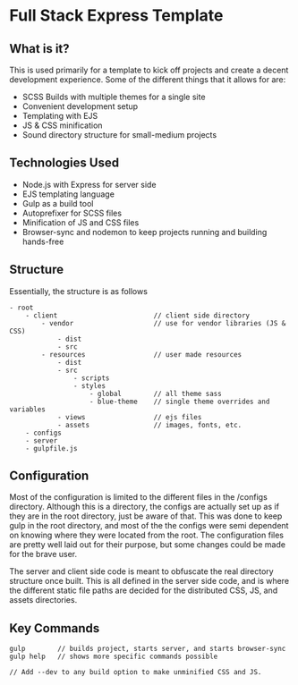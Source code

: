 # Full Stack Express Template

## What is it?
This is used primarily for a template to kick off projects and create a decent development experience.  Some of the different things that it allows for are:
  * SCSS Builds with multiple themes for a single site
  * Convenient development setup
  * Templating with EJS
  * JS & CSS minification
  * Sound directory structure for small-medium projects

## Technologies Used
  * Node.js with Express for server side
  * EJS templating language
  * Gulp as a build tool
  * Autoprefixer for SCSS files
  * Minification of JS and CSS files
  * Browser-sync and nodemon to keep projects running and building hands-free

## Structure
Essentially, the structure is as follows
```
- root
    - client                        // client side directory
        - vendor                    // use for vendor libraries (JS & CSS)
            - dist
            - src
        - resources                 // user made resources
            - dist        
            - src
                - scripts
                - styles
                    - global        // all theme sass
                    - blue-theme    // single theme overrides and variables
            - views                 // ejs files
            - assets                // images, fonts, etc.
    - configs
    - server
    - gulpfile.js
```

## Configuration
Most of the configuration is limited to the different files in the /configs directory.  Although this is a directory, the configs are actually set up as if they are in the root directory, just be aware of that.  This was done to keep gulp in the root directory, and most of the the configs were semi dependent on knowing where they were located from the root.  The configuration files are pretty well laid out for their purpose, but some changes could be made for the brave user.

The server and client side code is meant to obfuscate the real directory structure once built.  This is all defined in the server side code, and is where the different static file paths are decided for the distributed CSS, JS, and assets directories.

## Key Commands
```
gulp        // builds project, starts server, and starts browser-sync   
gulp help   // shows more specific commands possible  

// Add --dev to any build option to make unminified CSS and JS.     
```
